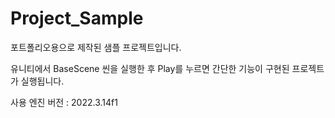 # Project_Sample

포트폴리오용으로 제작된 샘플 프로젝트입니다.

유니티에서 BaseScene 씬을 실행한 후 Play를 누르면 간단한 기능이 구현된 프로젝트가 실행됩니다.

사용 엔진 버전 : 2022.3.14f1